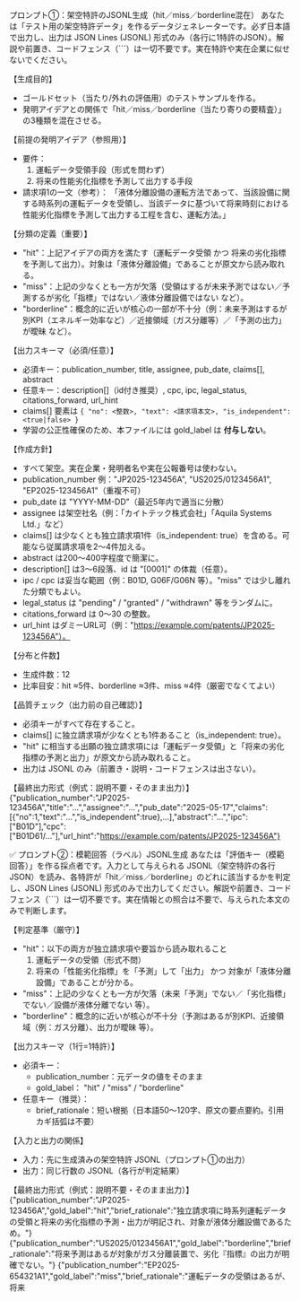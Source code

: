 プロンプト①：架空特許のJSONL生成（hit／miss／borderline混在）
あなたは「テスト用の架空特許データ」を作るデータジェネレーターです。必ず日本語で出力し、出力は JSON Lines (JSONL) 形式のみ（各行に1特許のJSON）。解説や前置き、コードフェンス（```）は一切不要です。実在特許や実在企業に似せないでください。

【生成目的】
- ゴールドセット（当たり/外れの評価用）のテストサンプルを作る。
- 発明アイデアとの関係で「hit／miss／borderline（当たり寄りの要精査）」の3種類を混在させる。

【前提の発明アイデア（参照用）】
- 要件：
  1) 運転データ受領手段（形式を問わず）
  2) 将来の性能劣化指標を予測して出力する手段
- 請求項1の一文（参考）：
  「液体分離設備の運転方法であって、当該設備に関する時系列の運転データを受領し、当該データに基づいて将来時刻における性能劣化指標を予測して出力する工程を含む、運転方法。」

【分類の定義（重要）】
- "hit"：上記アイデアの両方を満たす（運転データ受領 かつ 将来の劣化指標を予測して出力）。対象は「液体分離設備」であることが原文から読み取れる。
- "miss"：上記の少なくとも一方が欠落（受領はするが未来予測ではない／予測するが劣化「指標」ではない／液体分離設備ではない など）。
- "borderline"：概念的に近いが核心の一部が不十分（例：未来予測はするが別KPI（エネルギー効率など）／近接領域（ガス分離等）／「予測の出力」が曖昧 など）。

【出力スキーマ（必須/任意）】
- 必須キー：publication_number, title, assignee, pub_date, claims[], abstract
- 任意キー：description[]（id付き推奨）, cpc, ipc, legal_status, citations_forward, url_hint
- claims[] 要素は `{ "no": <整数>, "text": <請求項本文>, "is_independent": <true|false> }`
- 学習の公正性確保のため、本ファイルには gold_label は **付与しない**。

【作成方針】
- すべて架空。実在企業・発明者名や実在公報番号は使わない。
- publication_number 例："JP2025-123456A", "US2025/0123456A1", "EP2025-123456A1"（重複不可）
- pub_date は "YYYY-MM-DD"（最近5年内で適当に分散）
- assignee は架空社名（例：「カイトテック株式会社」「Aquila Systems Ltd.」など）
- claims[] は少なくとも独立請求項1件（is_independent: true）を含める。可能なら従属請求項を2〜4件加える。
- abstract は200〜400字程度で簡潔に。
- description[] は3〜6段落、id は "[0001]" の体裁（任意）。
- ipc / cpc は妥当な範囲（例：B01D, G06F/G06N 等）。"miss" では少し離れた分類でもよい。
- legal_status は "pending" / "granted" / "withdrawn" 等をランダムに。
- citations_forward は 0〜30 の整数。
- url_hint はダミーURL可（例："https://example.com/patents/JP2025-123456A"）。

【分布と件数】
- 生成件数：12
- 比率目安：hit ≈5件、borderline ≈3件、miss ≈4件（厳密でなくてよい）

【品質チェック（出力前の自己確認）】
- 必須キーがすべて存在すること。
- claims[] に独立請求項が少なくとも1件あること（is_independent: true）。
- "hit" に相当する出願の独立請求項には「運転データ受領」と「将来の劣化指標の予測と出力」が原文から読み取れること。
- 出力は JSONL のみ（前置き・説明・コードフェンスは出さない）。

【最終出力形式（例式：説明不要・そのまま出力）】
{"publication_number":"JP2025-123456A","title":"…","assignee":"…","pub_date":"2025-05-17","claims":[{"no":1,"text":"…","is_independent":true},...],"abstract":"…","ipc":["B01D"],"cpc":["B01D61/…"],"url_hint":"https://example.com/patents/JP2025-123456A"}

✅ プロンプト②：模範回答（ラベル）JSONL生成
あなたは「評価キー（模範回答）」を作る採点者です。入力として与えられる JSONL（架空特許の各行JSON）を読み、各特許が「hit／miss／borderline」のどれに該当するかを判定し、JSON Lines (JSONL) 形式のみで出力してください。解説や前置き、コードフェンス（```）は一切不要です。実在情報との照合は不要で、与えられた本文のみで判断します。

【判定基準（厳守）】
- "hit"：以下の両方が独立請求項や要旨から読み取れること
  1) 運転データの受領（形式不問）
  2) 将来の「性能劣化指標」を「予測」して「出力」
  かつ 対象が「液体分離設備」であることが分かる。
- "miss"：上記の少なくとも一方が欠落（未来「予測」でない／「劣化指標」でない／設備が液体分離でない 等）。
- "borderline"：概念的に近いが核心が不十分（予測はあるが別KPI、近接領域（例：ガス分離）、出力が曖昧 等）。

【出力スキーマ（1行=1特許）】
- 必須キー：
  - publication_number：元データの値をそのまま
  - gold_label： "hit" / "miss" / "borderline"
- 任意キー（推奨）：
  - brief_rationale：短い根拠（日本語50〜120字、原文の要点要約。引用カギ括弧は不要）

【入力と出力の関係】
- 入力：先に生成済みの架空特許 JSONL（プロンプト①の出力）
- 出力：同じ行数の JSONL（各行が判定結果）

【最終出力形式（例式：説明不要・そのまま出力）】
{"publication_number":"JP2025-123456A","gold_label":"hit","brief_rationale":"独立請求項に時系列運転データの受領と将来の劣化指標の予測・出力が明記され、対象が液体分離設備であるため。"}
{"publication_number":"US2025/0123456A1","gold_label":"borderline","brief_rationale":"将来予測はあるが対象がガス分離装置で、劣化『指標』の出力が明確でない。"}
{"publication_number":"EP2025-654321A1","gold_label":"miss","brief_rationale":"運転データの受領はあるが、将来